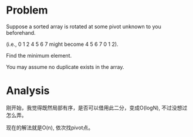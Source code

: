 # Problem

Suppose a sorted array is rotated at some pivot unknown to you beforehand.

(i.e., 0 1 2 4 5 6 7 might become 4 5 6 7 0 1 2).

Find the minimum element.

You may assume no duplicate exists in the array.

# Analysis

刚开始，我觉得既然局部有序，是否可以借用此二分，变成O(logN), 不过没想过怎么弄。

现在的解法就是O(n), 依次找pivot点。

